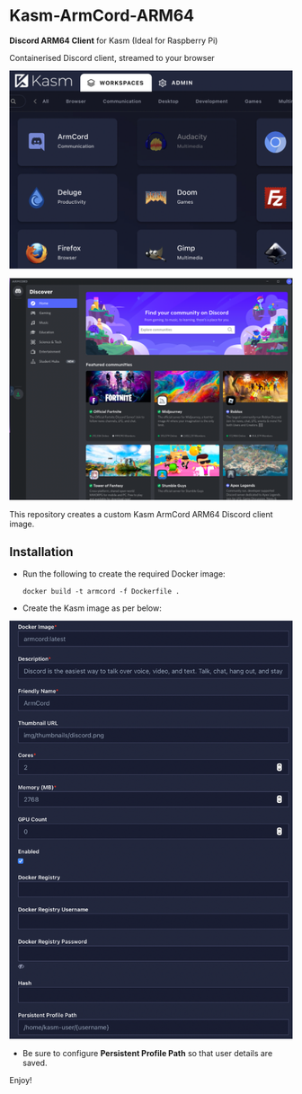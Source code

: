 # Kasm-ArmCord-ARM64
**Discord ARM64 Client** for Kasm (Ideal for Raspberry Pi)

Containerised Discord client, streamed to your browser

![](/docs/armcord-screenshot1.png)

![](/docs/armcord-screenshot2.png)


This repository creates a custom Kasm ArmCord ARM64 Discord client image.

## Installation

- Run the following to create the required Docker image:

      docker build -t armcord -f Dockerfile .

- Create the Kasm image as per below:

![](/docs/armcord-setup.png)

- Be sure to configure **Persistent Profile Path** so that user details are saved.

Enjoy!
